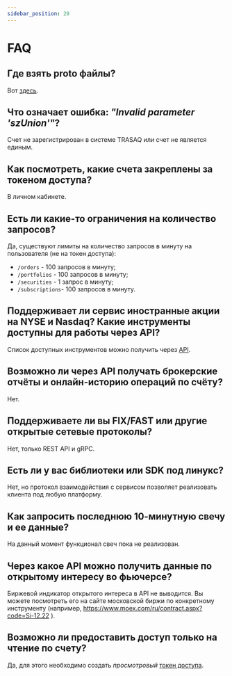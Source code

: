 ```yaml
---
sidebar_position: 20
---
```


# FAQ

## Где взять proto файлы?

Вот [здесь](https://github.com/FinamWeb/trade-api-docs/tree/master/contracts).

## Что означает ошибка: _"Invalid parameter 'szUnion'"_?

Счет не зарегистрирован в системе TRASAQ или счет не является единым.

## Как посмотреть, какие счета закреплены за токеном доступа?

В личном кабинете.

## Есть ли какие-то ограничения на количество запросов?

Да, существуют лимиты на количество запросов в минуту на пользователя (не на токен доступа):

- `/orders` - 100 запросов в минуту;
- `/portfolios` - 100 запросов в минуту;
- `/securities` - 1 запрос в минуту;
- `/subscriptions`- 100 запросов в минуту.

## Поддерживает ли сервис иностранные акции на NYSE и Nasdaq? Какие инструменты доступны для работы через API?

Список доступных инструментов можно получить через [API](rest-api/securities.md#получение-списка-инструментов).

## Возможно ли через API получать брокерские отчёты и онлайн-историю операций по счёту?

Нет.

## Поддерживаете ли вы FIX/FAST или другие открытые сетевые протоколы?

Нет, только REST API и gRPC.

## Есть ли у вас библиотеки или SDK под линукс?

Нет, но протокол взаимодействия с сервисом позволяет реализовать клиента под любую платформу.

## Как запросить последнюю 10-минутную свечу и ее данные?

На данный момент функционал свеч пока не реализован.

## Через какое API можно получить данные по открытому интересу во фьючерсе?

Биржевой индикатор открытого интереса в API не выводится. Вы можете посмотреть его на сайте московской биржи по конкретному инструменту (например, https://www.moex.com/ru/contract.aspx?code=Si-12.22 ).

## Возможно ли предоставить доступ только на чтение по счету?

Да, для этого необходимо создать _просмотровый_ [токен доступа](tokens.md).
